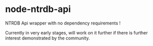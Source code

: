 # node-ntrdb-api
NTRDB Api wrapper with no dependency requirements !

Currently in very early stages, will work on it further if there is further interest demonstrated by the community.